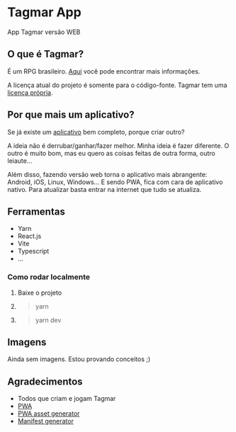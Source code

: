 # Tagmar App

App Tagmar versão WEB

## O que é Tagmar?

É um RPG brasileiro. [Aqui](https://www.tagmar.com.br/) você pode encontrar mais informações.

A licença atual do projeto é somente para o código-fonte. Tagmar tem uma [licença própria](https://www.tagmar.com.br/LicenciamentoUsado.aspx).

## Por que mais um aplicativo?

Se já existe um [aplicativo](https://play.google.com/store/apps/details?id=br.com.tagmar) bem completo, porque criar outro?

A ideia não é derrubar/ganhar/fazer melhor. Minha ideia é fazer diferente. O outro é muito bom, mas eu quero as coisas feitas de outra forma, outro leiaute...

Além disso, fazendo versão web torna o aplicativo mais abrangente: Android, iOS, Linux, Windows... E sendo PWA, fica com cara de aplicativo nativo. Para atualizar basta entrar na internet que tudo se atualiza.

## Ferramentas

- Yarn
- React.js
- Vite
- Typescript
- ...

### Como rodar localmente

1. Baixe o projeto
2. > yarn
3. > yarn dev

## Imagens

Ainda sem imagens. Estou provando conceitos ;)

## Agradecimentos

- Todos que criam e jogam Tagmar
- [PWA](https://adueck.github.io/blog/caching-everything-for-totally-offline-pwa-vite-react/)
- [PWA asset generator](https://www.npmjs.com/package/pwa-asset-generator)
- [Manifest generator](https://www.simicart.com/manifest-generator.html/)
